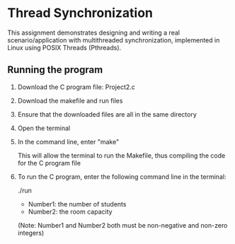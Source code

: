 # Thread Synchronization
This assignment demonstrates designing and writing a real scenario/application with multithreaded synchronization, implemented in Linux using POSIX Threads (Pthreads).

Running the program
----

1) Download the C program file: Project2.c

2) Download the makefile and run files

3) Ensure that the downloaded files are all in the same directory

4) Open the terminal

5) In the command line, enter "make"

     This will allow the terminal to run the Makefile, thus compiling the code for the C program file

6) To run the C program, enter the following command line in the terminal:

     ./run <Number1> <Number2>

	- Number1: the number of students
	- Number2: the room capacity
		
	(Note: Number1 and Number2 both must be non-negative and non-zero integers)